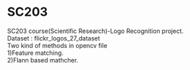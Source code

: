# SC203
SC203 course(Scientific Research)-Logo Recognition project. <br />
Dataset : flickr_logos_27_dataset<br />
Two kind of methods in opencv file<br />
1)Feature matching.<br />
2)Flann based mathcher.<br />
